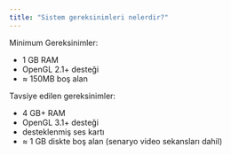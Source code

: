 ```yaml
---
title: "Sistem gereksinimleri nelerdir?"
---
```


Minimum Gereksinimler:
- 1 GB RAM
- OpenGL 2.1+ desteği
- ≈ 150MB boş alan

Tavsiye edilen gereksinimler:
- 4 GB+ RAM
- OpenGL 3.1+ desteği
- desteklenmiş ses kartı
- ≈ 1 GB diskte boş alan (senaryo video sekansları dahil)
